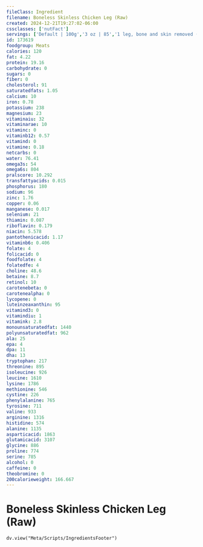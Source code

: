 ```yaml
---
fileClass: Ingredient
filename: Boneless Skinless Chicken Leg (Raw)
created: 2024-12-21T19:27:02-06:00
cssclasses: ['nutFact']
servings: ['Default | 100g','3 oz | 85','1 leg, bone and skin removed (sum of drumstick+thigh+back meat only) | 265','1 thigh bone and skin removed | 147','1 drumstick bone and skin removed | 88','1 back bone and skin removed | 30']
id: 173619
foodgroup: Meats
calories: 120
fat: 4.22
protein: 19.16
carbohydrate: 0
sugars: 0
fiber: 0
cholesterol: 91
saturatedfats: 1.05
calcium: 10
iron: 0.78
potassium: 238
magnesium: 23
vitaminaiu: 32
vitaminarae: 10
vitaminc: 0
vitaminb12: 0.57
vitamind: 0
vitamine: 0.18
netcarbs: 0
water: 76.41
omega3s: 54
omega6s: 804
pralscore: 10.292
transfattyacids: 0.015
phosphorus: 180
sodium: 96
zinc: 1.76
copper: 0.06
manganese: 0.017
selenium: 21
thiamin: 0.087
riboflavin: 0.179
niacin: 5.578
pantothenicacid: 1.17
vitaminb6: 0.406
folate: 4
folicacid: 0
foodfolate: 4
folatedfe: 4
choline: 48.6
betaine: 8.7
retinol: 10
carotenebeta: 0
carotenealpha: 0
lycopene: 0
luteinzeaxanthin: 95
vitamind3: 0
vitamindiu: 1
vitamink: 2.8
monounsaturatedfat: 1440
polyunsaturatedfat: 962
ala: 25
epa: 4
dpa: 11
dha: 13
tryptophan: 217
threonine: 895
isoleucine: 926
leucine: 1610
lysine: 1786
methionine: 546
cystine: 226
phenylalanine: 765
tyrosine: 711
valine: 933
arginine: 1316
histidine: 574
alanine: 1135
asparticacid: 1863
glutamicacid: 3107
glycine: 886
proline: 774
serine: 785
alcohol: 0
caffeine: 0
theobromine: 0
200calorieweight: 166.667
---
```


# Boneless Skinless Chicken Leg (Raw)

```dataviewjs
dv.view("Meta/Scripts/IngredientsFooter")
```